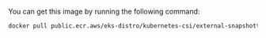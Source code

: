 You can get this image by running the following command:
  
```bash
docker pull public.ecr.aws/eks-distro/kubernetes-csi/external-snapshotter/csi-snapshotter:<tag>
```
